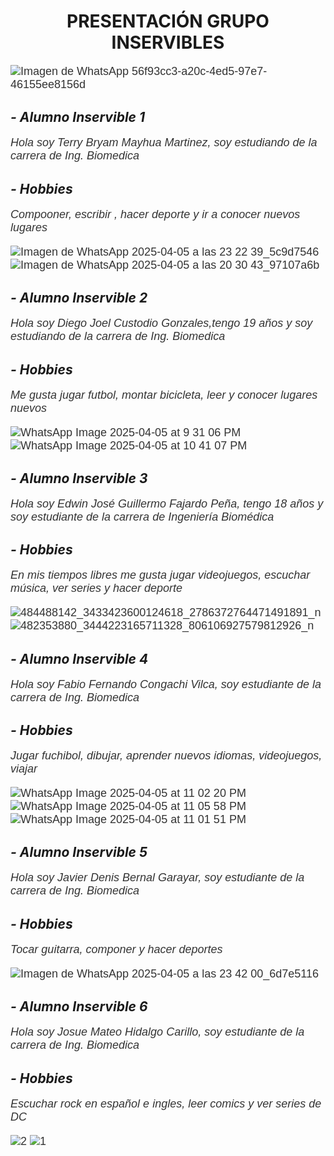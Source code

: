 <h1 align="center">PRESENTACIÓN GRUPO INSERVIBLES</h1>

<head>
  <meta charset="UTF-8">
  <title>Presentación Grupo Inservibles</title>
  <style>
    p {
      font-family: 'Verdana', sans-serif;
      font-size: 18px;
      color: #333;
    }
  </style>
</head>

![Imagen de WhatsApp 56f93cc3-a20c-4ed5-97e7-46155ee8156d](https://github.com/user-attachments/assets/e5c74bc8-a5a1-4f06-8298-bce0a7d6427e)



## ***- Alumno Inservible 1***
*Hola soy Terry Bryam Mayhua Martinez, soy estudiando de la carrera de Ing. Biomedica*

## ***- Hobbies*** 
*Compooner, escribir , hacer deporte y ir a conocer nuevos lugares*

![Imagen de WhatsApp 2025-04-05 a las 23 22 39_5c9d7546](https://github.com/user-attachments/assets/94b02719-cf0d-438e-80a5-bd17aef5a56d)
![Imagen de WhatsApp 2025-04-05 a las 20 30 43_97107a6b](https://github.com/user-attachments/assets/2f4428fb-1773-4388-b9c1-b1a427ca1351)

## ***- Alumno Inservible 2***
*Hola soy Diego Joel Custodio Gonzales,tengo 19 años y soy estudiando de la carrera de Ing. Biomedica*

## ***- Hobbies*** 
*Me gusta jugar futbol, montar bicicleta, leer y conocer lugares nuevos*

![WhatsApp Image 2025-04-05 at 9 31 06 PM](https://github.com/user-attachments/assets/aa1d62cc-4357-4c9b-a877-3ee4746438e4) ![WhatsApp Image 2025-04-05 at 10 41 07 PM](https://github.com/user-attachments/assets/466b2d48-f6ff-4b3b-bd63-bb9b21580cac)



## ***- Alumno Inservible 3***
*Hola soy Edwin José Guillermo Fajardo Peña, tengo 18 años y soy estudiante de la carrera de Ingeniería Biomédica*

## ***- Hobbies*** 
*En mis tiempos libres me gusta jugar videojuegos, escuchar música, ver series y hacer deporte*

![484488142_3433423600124618_2786372764471491891_n](https://github.com/user-attachments/assets/105a3a2f-f855-45e2-b225-adfd0cb6af98)
![482353880_3444223165711328_806106927579812926_n](https://github.com/user-attachments/assets/537c9a55-c13c-498c-ba4e-4f97e1d193f1)


## ***- Alumno Inservible 4***
*Hola soy Fabio Fernando Congachi Vilca, soy estudiante de la carrera de Ing. Biomedica*

## ***- Hobbies*** 
*Jugar fuchibol, dibujar, aprender nuevos idiomas, videojuegos, viajar*

![WhatsApp Image 2025-04-05 at 11 02 20 PM](https://github.com/user-attachments/assets/1a3d13c2-f026-4cdc-b040-a3b153458d1c)
![WhatsApp Image 2025-04-05 at 11 05 58 PM](https://github.com/user-attachments/assets/02458038-647c-4ff6-a6fc-b427efd057ac)
![WhatsApp Image 2025-04-05 at 11 01 51 PM](https://github.com/user-attachments/assets/e85557d6-d2b5-47a4-9169-a645b671b43f)




## ***- Alumno Inservible 5***
*Hola soy Javier Denis Bernal Garayar, soy estudiante de la carrera de Ing. Biomedica*

## ***- Hobbies*** 
*Tocar guitarra, componer y hacer deportes*

![Imagen de WhatsApp 2025-04-05 a las 23 42 00_6d7e5116](https://github.com/user-attachments/assets/7036ff5e-36f1-4b75-bc98-fe249eddebef)




## ***- Alumno Inservible 6***
*Hola soy Josue Mateo Hidalgo Carillo, soy estudiante de la carrera de Ing. Biomedica*

## ***- Hobbies*** 
*Escuchar rock en español e ingles, leer comics y ver series de DC*

![2](https://github.com/user-attachments/assets/ed4eb467-52e6-41b8-a5ed-47a595df54f4)
![1](https://github.com/user-attachments/assets/1e3c84fc-110a-4aea-8124-c934252bf338)




